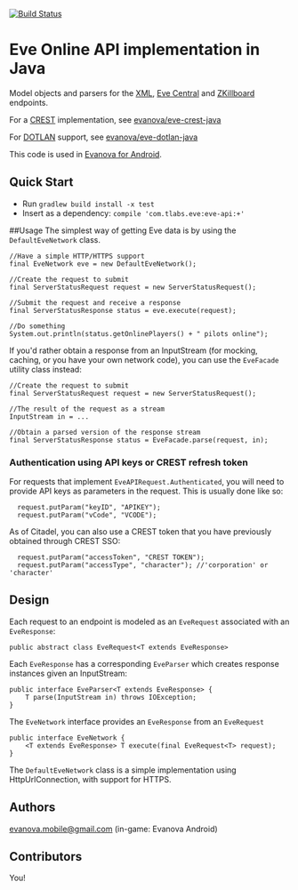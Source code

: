 [![Build Status](https://travis-ci.org/evanova/eve-api-java.svg?branch=master)](https://travis-ci.org/evanova/eve-api-java)

# Eve Online API implementation in Java

Model objects and parsers for the [XML](http://ned.karbowiak.dk/API), [Eve Central](https://eve-central.com/home/develop.html) and [ZKillboard](https://github.com/EVE-KILL/zKillboard) endpoints.

For a [CREST](https://developers.eveonline.com/resource/crest) implementation, see [evanova/eve-crest-java](https://github.com/evanova/eve-crest-java)

For [DOTLAN](http://evemaps.dotlan.net/) support, see [evanova/eve-dotlan-java](https://github.com/evanova/eve-dotlan-java)

This code is used in [Evanova for Android](https://market.android.com/details?id=com.tlabs.android.evanova).

## Quick Start
* Run `gradlew build install -x test`
* Insert as a dependency: `compile 'com.tlabs.eve:eve-api:+'`

##Usage
The simplest way of getting Eve data is by using the `DefaultEveNetwork` class.
```
//Have a simple HTTP/HTTPS support
final EveNetwork eve = new DefaultEveNetwork();  

//Create the request to submit
final ServerStatusRequest request = new ServerStatusRequest();

//Submit the request and receive a response
final ServerStatusResponse status = eve.execute(request); 

//Do something
System.out.println(status.getOnlinePlayers() + " pilots online");
```

If you'd rather obtain a response from an InputStream (for mocking, caching, or you have your own network code), you can use the ```EveFacade``` utility class instead:

```
//Create the request to submit
final ServerStatusRequest request = new ServerStatusRequest();

//The result of the request as a stream
InputStream in = ...

//Obtain a parsed version of the response stream
final ServerStatusResponse status = EveFacade.parse(request, in); 
```

### Authentication using API keys or CREST refresh token

For requests that implement `EveAPIRequest.Authenticated`, you will need to provide API keys as parameters in the request.
This is usually done like so:

```
  request.putParam("keyID", "APIKEY");
  request.putParam("vCode", "VCODE");
```

As of Citadel, you can also use a CREST token that you have previously obtained through CREST SSO:

```
  request.putParam("accessToken", "CREST TOKEN");
  request.putParam("accessType", "character"); //'corporation' or 'character'
```

## Design

Each request to an endpoint is modeled as an ```EveRequest``` associated with an ```EveResponse```:

```
public abstract class EveRequest<T extends EveResponse>
```

Each ```EveResponse``` has a corresponding ```EveParser``` which creates response instances given an InputStream:
```
public interface EveParser<T extends EveResponse> {
    T parse(InputStream in) throws IOException;
}
```

The ```EveNetwork``` interface provides an ```EveResponse``` from an ```EveRequest```
```
public interface EveNetwork {
    <T extends EveResponse> T execute(final EveRequest<T> request);
}
```
The ```DefaultEveNetwork``` class is a simple implementation using HttpUrlConnection, with support for HTTPS.


## Authors

evanova.mobile@gmail.com (in-game: Evanova Android)


## Contributors

You!
